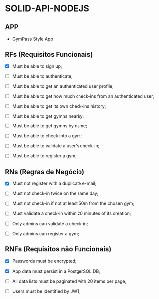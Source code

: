 # SOLID-API-NODEJS

## APP

  * GymPass Style App

## RFs (Requisitos Funcionais)
  - [x] Must be able to sign up;
  - [ ] Must be able to authenticate;
  - [ ] Must be able to get an authenticated user profile;
  - [ ] Must be able to get how much check-ins from an authenticated user;
  - [ ] Must be able to get its own check-ins history;
  - [ ] Must be able to get gymns nearby;
  - [ ] Must be able to get gymns by name;
  - [ ] Must be able to check into a gym;
  - [ ] Must be able to validate a user's check-in;
  - [ ] Must be able to register a gym;



## RNs (Regras de Negócio)
  - [x] Must not register with a duplicate e-mail;
  - [ ] Must not check-in twice on the same day;
  - [ ] Must not check-in if not at least 50m from the chosen gym;
  - [ ] Must validate a check-in within 20 minutes of its creation;
  - [ ] Only admins can validate a check-in;
  - [ ] Only admins can register a gym;


## RNFs (Requisitos não Funcionais)
  - [x] Passwords must be encrypted;
  - [x] App data must persist in a PostgerSQL DB;
  - [ ] All data lists must be paginated with 20 items per page;
  - [ ] Users must be identified by JWT;




